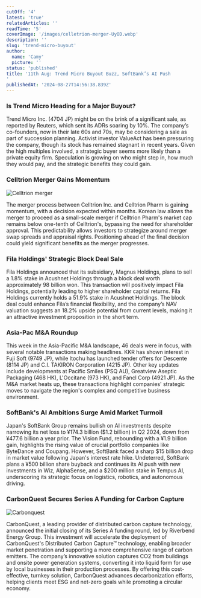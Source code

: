 ```yaml
---
cutOff: '4'
latest: 'true'
relatedArticles: ''
readTime: '5'
coverImage: '/images/celletrion-merger-UyOD.webp'
description: ''
slug: 'trend-micro-buyout'
author:
  name: 'Camy'
  picture: ''
status: 'published'
title: '11th Aug: Trend Micro Buyout Buzz, SoftBank’s AI Push
'
publishedAt: '2024-08-27T14:56:38.839Z'
---
```


### **Is Trend Micro Heading for a Major Buyout?**

Trend Micro Inc. (4704 JP) might be on the brink of a significant sale, as reported by Reuters, which sent its ADRs soaring by 10%. The company’s co-founders, now in their late 60s and 70s, may be considering a sale as part of succession planning. Activist investor ValueAct has been pressuring the company, though its stock has remained stagnant in recent years. Given the high multiples involved, a strategic buyer seems more likely than a private equity firm. Speculation is growing on who might step in, how much they would pay, and the strategic benefits they could gain.

### Celltrion Merger Gains Momentum

![Celltrion merger](/images/celletrion-merger-UxNj.webp)

The merger process between Celltrion Inc. and Celltrion Pharm is gaining momentum, with a decision expected within months. Korean law allows the merger to proceed as a small-scale merger if Celltrion Pharm's market cap remains below one-tenth of Celltrion's, bypassing the need for shareholder approval. This predictability allows investors to strategize around merger swap spreads and appraisal rights. Positioning ahead of the final decision could yield significant benefits as the merger progresses.

### Fila Holdings' Strategic Block Deal Sale

Fila Holdings announced that its subsidiary, Magnus Holdings, plans to sell a 1.8% stake in Acushnet Holdings through a block deal worth approximately 98 billion won. This transaction will positively impact Fila Holdings, potentially leading to higher shareholder capital returns. Fila Holdings currently holds a 51.9% stake in Acushnet Holdings. The block deal could enhance Fila’s financial flexibility, and the company’s NAV valuation suggests an 18.2% upside potential from current levels, making it an attractive investment proposition in the short term.

### Asia-Pac M&A Roundup

This week in the Asia-Pacific M&A landscape, 46 deals were in focus, with several notable transactions making headlines. KKR has shown interest in Fuji Soft (9749 JP), while Itochu has launched tender offers for Descente (8114 JP) and C.I. TAKIRON Corporation (4215 JP). Other key updates include developments at Pacific Smiles (PSQ AU), Greatview Aseptic Packaging (468 HK), L'Occitane (973 HK), and Fancl Corp (4921 JP). As the M&A market heats up, these transactions highlight companies' strategic moves to navigate the region's complex and competitive business environment.

### **SoftBank's AI Ambitions Surge Amid Market Turmoil**

Japan's SoftBank Group remains bullish on AI investments despite narrowing its net loss to ¥174.3 billion ($1.2 billion) in Q2 2024, down from ¥477.6 billion a year prior. The Vision Fund, rebounding with a ¥1.9 billion gain, highlights the rising value of crucial portfolio companies like ByteDance and Coupang. However, SoftBank faced a sharp $15 billion drop in market value following Japan's interest rate hike. Undeterred, SoftBank plans a ¥500 billion share buyback and continues its AI push with new investments in Wiz, AlphaSense, and a $200 million stake in Tempus AI, underscoring its strategic focus on logistics, robotics, and autonomous driving.

### CarbonQuest Secures Series A Funding for Carbon Capture

![Carbonquest](/images/carbonquest-A3OT.webp)

CarbonQuest, a leading provider of distributed carbon capture technology, announced the initial closing of its Series A funding round, led by Riverbend Energy Group. This investment will accelerate the deployment of CarbonQuest's Distributed Carbon Capture™ technology, enabling broader market penetration and supporting a more comprehensive range of carbon emitters. The company’s innovative solution captures CO2 from buildings and onsite power generation systems, converting it into liquid form for use by local businesses in their production processes. By offering this cost-effective, turnkey solution, CarbonQuest advances decarbonization efforts, helping clients meet ESG and net-zero goals while promoting a circular economy.